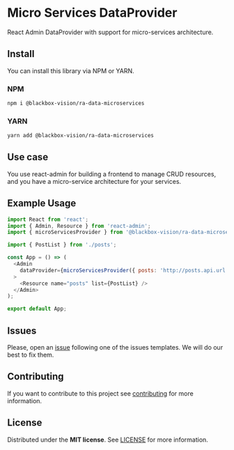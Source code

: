 # Micro Services DataProvider

React Admin DataProvider with support for micro-services architecture.

## Install

You can install this library via NPM or YARN.

### NPM

```bash
npm i @blackbox-vision/ra-data-microservices
```

### YARN

```bash
yarn add @blackbox-vision/ra-data-microservices
```

## Use case

You use react-admin for building a frontend to manage CRUD resources, and you have a micro-service architecture for your services.

## Example Usage

```javascript
import React from 'react';
import { Admin, Resource } from 'react-admin';
import { microServicesProvider } from '@blackbox-vision/ra-data-microservices';

import { PostList } from './posts';

const App = () => (
  <Admin
    dataProvider={microServicesProvider({ posts: 'http://posts.api.url' })}
  >
    <Resource name="posts" list={PostList} />
  </Admin>
);

export default App;
```

## Issues

Please, open an [issue](https://github.com/BlackBoxVision/ra-data-microservices/issues) following one of the issues templates. We will do our best to fix them.

## Contributing

If you want to contribute to this project see [contributing](https://github.com/BlackBoxVision/ra-data-microservices/blob/master/CONTRIBUTING.md) for more information.

## License

Distributed under the **MIT license**. See [LICENSE](https://github.com/BlackBoxVision/ra-data-microservices/blob/master/LICENSE) for more information.
